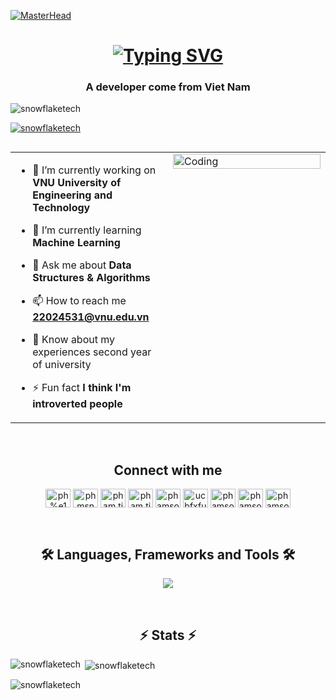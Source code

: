 [![MasterHead](https://user-images.githubusercontent.com/74038190/221352995-5ac18bdf-1a19-4f99-bbb6-77559b220470.gif)](https://www.facebook.com/pham.tien.son.2004/)
<h1 align="center">
<a href="https://git.io/typing-svg"><img src="https://readme-typing-svg.demolab.com?font=Cascadia+Code+ExtraBold&pause=1000&random=false&width=500&height=70&duration=4000&size=35&center=true&lines=Hi+There!%F0%9F%91%8B;I'm+SnowflakeTech!+%E2%9D%84%EF%B8%8F" alt="Typing SVG" /></a>
</h1>
<h3 align="center">A developer come from Viet Nam</h3>

<p align="left"> <img src="https://komarev.com/ghpvc/?username=snowflaketech&label=Profile%20views&color=0e75b6&style=flat" alt="snowflaketech" /> </p>

<p align="left"> <a href="https://github.com/ryo-ma/github-profile-trophy"><img src="https://github-profile-trophy.vercel.app/?username=snowflaketech" alt="snowflaketech" /></a> </p>

<p align="left"> <a href="https://twitter.com/" target="blank"><img src="https://img.shields.io/twitter/follow/?logo=twitter&style=for-the-badge" alt="" /></a> </p>

<table>
  <tr>
    <td valign="top" width="50%">
    
- 🔭 I’m currently working on **VNU University of Engineering and Technology**
- 🌱 I’m currently learning **Machine Learning**
- 💬 Ask me about **Data Structures & Algorithms**
- 📫 How to reach me **22024531@vnu.edu.vn**
- 📄 Know about my experiences second year of university
- ⚡ Fun fact **I think I'm introverted people**
    </td>
    
    <td valign="top" width="50%">
    
<img src="https://camo.githubusercontent.com/7de37139d0b4c1ce40865e799b446c0e963a3dd8fb68d239707237c40604fa3d/68747470733a2f2f63646e2e6472696262626c652e636f6d2f75736572732f3733303730332f73637265656e73686f74732f363538313234332f6176656e746f2e676966" alt="Coding" width="100%">
  </tr>
</table>
<br/>
<h2 align="center">Connect with me</h2>

<p align="center">
<a href="https://linkedin.com/in/ph%e1%ba%a1m-s%c6%a1n-2811852a3" target="blank"><img align="center" src="https://raw.githubusercontent.com/rahuldkjain/github-profile-readme-generator/master/src/images/icons/Social/linked-in-alt.svg" alt="ph%e1%ba%a1m-s%c6%a1n-2811852a3" height="30" width="40" /></a>
<a href="https://kaggle.com/phmsn2004" target="blank"><img align="center" src="https://raw.githubusercontent.com/rahuldkjain/github-profile-readme-generator/master/src/images/icons/Social/kaggle.svg" alt="phmsn2004" height="30" width="40" /></a>
<a href="https://fb.com/pham.tien.son.2004" target="blank"><img align="center" src="https://raw.githubusercontent.com/rahuldkjain/github-profile-readme-generator/master/src/images/icons/Social/facebook.svg" alt="pham.tien.son.2004" height="30" width="40" /></a>
<a href="https://instagram.com/pham.tien.son.2004" target="blank"><img align="center" src="https://raw.githubusercontent.com/rahuldkjain/github-profile-readme-generator/master/src/images/icons/Social/instagram.svg" alt="pham.tien.son.2004" height="30" width="40" /></a>
<a href="https://www.leetcode.com/phamson2k4" target="blank"><img align="center" src="https://raw.githubusercontent.com/rahuldkjain/github-profile-readme-generator/master/src/images/icons/Social/leet-code.svg" alt="phamson2k4" height="30" width="40" /></a>
<a href="https://www.youtube.com/c/ucbfxfuiqazh-v98nnsol9zg" target="blank"><img align="center" src="https://raw.githubusercontent.com/rahuldkjain/github-profile-readme-generator/master/src/images/icons/Social/youtube.svg" alt="ucbfxfuiqazh-v98nnsol9zg" height="30" width="40" /></a>
<a href="https://www.hackerrank.com/phamson" target="blank"><img align="center" src="https://raw.githubusercontent.com/rahuldkjain/github-profile-readme-generator/master/src/images/icons/Social/hackerrank.svg" alt="phamson" height="30" width="40" /></a>
<a href="https://www.facebook.com/messages/t/8341265415887277/" target="blank"><img align="center" src="https://github.com/rahuldkjain/github-profile-readme-generator/blob/master/src/images/icons/Social/messenger.svg" alt="phamson" height="30" width="40" /></a>
<a href="https://github.com/SnowflakeTech" target="blank"><img align="center" src="https://github.com/rahuldkjain/github-profile-readme-generator/blob/master/src/images/icons/Social/github.svg" alt="phamson" height="30" width="40" /></a>
</p>
<br/>
<h2 align="center">🛠️ Languages, Frameworks and Tools 🛠️</h2>
<p align="center">
  <a href="https://skillicons.dev">
    <img src="https://skillicons.dev/icons?i=git,java,nodejs,anaconda,bootstrap,cpp,clion,cloudflare,css,discord,django,docker,emotion,github,gmail,idea,html,instagram,js,mysql,notion,py,vscode,vue,windows,postgres,powershell,pycharm,react,stackoverflow"/>
  </a>
</p>

<br/>
<h2 align="center">⚡ Stats ⚡</h2>
<p><img align="left" src="https://github-readme-stats.vercel.app/api/top-langs?username=snowflaketech&show_icons=true&locale=en&layout=compact&theme=radical" alt="snowflaketech" /></p>

<p>&nbsp;<img align="center" src="https://github-readme-stats.vercel.app/api?username=snowflaketech&show_icons=true&locale=en&theme=radical" alt="snowflaketech" /></p>

<p><img align="center" src="https://github-readme-streak-stats.herokuapp.com/?user=snowflaketech&theme=radical" alt="snowflaketech"/></p>
